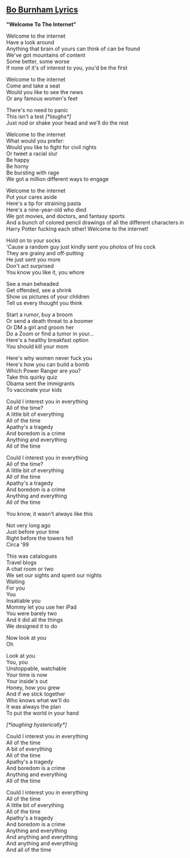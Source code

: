 ## [**Bo Burnham Lyrics**](https://www.azlyrics.com//www.azlyrics.com/b/boburnham.html)

**"Welcome To The Internet"**  
  

Welcome to the internet  
Have a look around  
Anything that brain of yours can think of can be found  
We've got mountains of content  
Some better, some worse  
If none of it's of interest to you, you'd be the first  
  
Welcome to the internet  
Come and take a seat  
Would you like to see the news  
Or any famous women's feet  
  
There's no need to panic  
This isn't a test _\[\*laughs\*\]_  
Just nod or shake your head and we'll do the rest  
  
Welcome to the internet  
What would you prefer:  
Would you like to fight for civil rights  
Or tweet a racial slur  
Be happy  
Be horny  
Be bursting with rage  
We got a million different ways to engage  
  
Welcome to the internet  
Put your cares aside  
Here's a tip for straining pasta  
Here's a nine-year-old who died  
We got movies, and doctors, and fantasy sports  
And a bunch of colored pencil drawings of all the different characters in Harry Potter fucking each other! Welcome to the internet!  
  
Hold on to your socks  
'Cause a random guy just kindly sent you photos of his cock  
They are grainy and off-putting  
He just sent you more  
Don't act surprised  
You know you like it, you whore  
  
See a man beheaded  
Get offended, see a shrink  
Show us pictures of your children  
Tell us every thought you think  
  
Start a rumor, buy a broom  
Or send a death threat to a boomer  
Or DM a girl and groom her  
Do a Zoom or find a tumor in your...  
Here's a healthy breakfast option  
You should kill your mom  
  
Here's why women never fuck you  
Here's how you can build a bomb  
Which Power Ranger are you?  
Take this quirky quiz  
Obama sent the immigrants  
To vaccinate your kids  
  
Could I interest you in everything  
All of the time?  
A little bit of everything  
All of the time  
Apathy's a tragedy  
And boredom is a crime  
Anything and everything  
All of the time  
  
Could I interest you in everything  
All of the time?  
A little bit of everything  
All of the time  
Apathy's a tragedy  
And boredom is a crime  
Anything and everything  
All of the time  
  
You know, it wasn't always like this  
  
Not very long ago  
Just before your time  
Right before the towers fell  
Circa '99  
  
This was catalogues  
Travel blogs  
A chat room or two  
We set our sights and spent our nights  
Waiting  
For you  
You  
Insatiable you  
Mommy let you use her iPad  
You were barely two  
And it did all the things  
We designed it to do  
  
Now look at you  
Oh  
  
Look at you  
You, you  
Unstoppable, watchable  
Your time is now  
Your inside's out  
Honey, how you grew  
And if we stick together  
Who knows what we'll do  
It was always the plan  
To put the world in your hand  
  
_\[\*laughing hysterically\*\]_  
  
Could I interest you in everything  
All of the time  
A bit of everything  
All of the time  
Apathy's a tragedy  
And boredom is a crime  
Anything and everything  
All of the time  
  
Could I interest you in everything  
All of the time  
A little bit of everything  
All of the time  
Apathy's a tragedy  
And boredom is a crime  
Anything and everything  
And anything and everything  
And anything and everything  
And all of the time